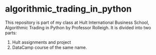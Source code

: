 # algorithmic_trading_in_python

This repository is part of my class at Hult International Business School, Algorithmic Trading in Python by Professor Rolleigh. It is divided into two parts:

1. Hult assignments and project
2. DataCamp course of the same name.